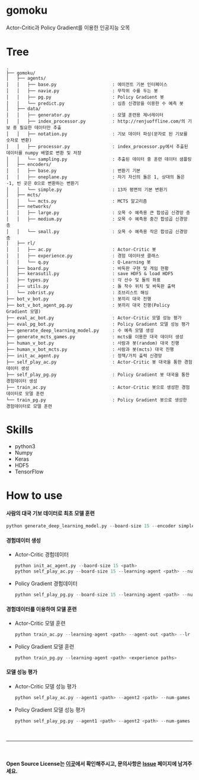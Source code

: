 # gomoku
Actor-Critic과 Policy Gradient를 이용한 인공지능 오목

# Tree
```
.
├── gomoku/
│   ├── agents/
│   │   ├── base.py                     : 에이전트 기본 인터페이스
│   │   ├── navie.py                    : 무작위 수를 두는 봇
│   │   ├── pg.py                       : Policy Gradient 봇
│   │   └── predict.py                  : 심층 신경망을 이용한 수 예측 봇
│   ├── data/
│   │   ├── generator.py                : 모델 훈련용 제너레이터
│   │   ├── index_processor.py          : http://renjuoffline.com/의 기보 중 필요한 데이터만 추출
│   │   ├── notation.py                 : 기보 데이터 파싱(문자로 된 기보를 숫자로 변환)
│   │   ├── processor.py                : index_processor.py에서 추출된 데이터를 numpy 배열로 변환 및 저장
│   │   └── sampling.py                 : 추출된 데이터 중 훈련 데이터 샘플링
│   ├── encoders/
│   │   ├── base.py                     : 변환기 기본
│   │   ├── oneplane.py                 : 자기 자신의 돌은 1, 상대의 돌은 -1, 빈 곳은 0으로 변환하는 변환기
│   │   └── simple.py                   : 13차 평면의 기본 변환기
│   ├── mcts/
│   │   └── mcts.py                     : MCTS 알고리즘
│   ├── networks/
│   │   ├── large.py                    : 오목 수 예측용 큰 합성곱 신경망 층
│   │   ├── medium.py                   : 오목 수 예측용 중간 합성곱 신경망 층
│   │   └── small.py                    : 오목 수 예측용 작은 합성곱 신경망 층
│   ├── rl/
│   │   ├── ac.py                       : Actor-Critic 봇
│   │   ├── experience.py               : 경험 데이터셋 클래스
│   │   └── q.py                        : Q-Learning 봇
│   ├── board.py                        : 바둑판 구현 및 게임 현황
│   ├── kerasutil.py                    : save HDF5 & load HDF5
│   ├── types.py                        : 각 선수 및 돌의 좌표
│   ├── utils.py                        : 돌 착수 위치 및 바둑판 출력
│   └── zobrist.py                      : 조브리스트 해싱
├── bot_v_bot.py                        : 봇끼리 대국 진행
├── bot_v_bot_agent_pg.py               : 봇끼리 대국 진행(Policy Gradient 모델)
├── eval_ac_bot.py                      : Actor-Critic 모델 성능 평가
├── eval_pg_bot.py                      : Policy Gradient 모델 성능 평가
├── generate_deep_learning_model.py     : 수 예측 모델 생성
├── generate_mcts_games.py              : mcts를 이용한 대국 데이터 생성
├── human_v_bot.py                      : 사람과 봇(random) 대국 진행
├── human_v_bot_mcts.py                 : 사람과 봇(mcts) 대국 진행
├── init_ac_agent.py                    : 정책/가치 출력 신경망
├── self_play_ac.py                     : Actor-Critic 봇 대국을 통한 경험데이터 생성
├── self_play_pg.py                     : Policy Gradient 봇 대국을 통한 경험데이터 생성
├── train_ac.py                         : Actor-Critic 봇으로 생성한 경험데이터로 모델 훈련
└── train_pg.py                         : Policy Gradient 봇으로 생성한 경험데이터로 모델 훈련
```

# Skills
- python3
- Numpy
- Keras
- HDF5
- TensorFlow

# How to use  
#### 사람의 대국 기보 데이터로 최초 모델 훈련
```python
python generate_deep_learning_model.py --board-size 15 --encoder simple --num-games None --epochs 5 --batch-size 512 --model-out <path>
```
#### 경험데이터 생성
- Actor-Critic 경험데이터  
  ```python
  python init_ac_agent.py --baord-size 15 <path>
  python self_play_ac.py --board-size 15 --learning-agent <path> --num-games 5000 --experience-out <path>
  ```
- Policy Gradient 경험데이터  
  ```python
  python self_play_pg.py --board-size 15 --learning-agent <path> --num-games 5000 --experience-out <path>
  ```
#### 경험데이터를 이용하여 모델 훈련
- Actor-Critic 모델 훈련
  ```python
  python train_ac.py --learning-agent <path> --agent-out <path> --lr 0.01 --bs 32 <experience paths>
  ```
- Policy Gradient 모델 훈련
  ```python
  python train_pg.py --learning-agent <path> <experience paths>
  ```
#### 모델 성능 평가
- Actor-Critic 모델 성능 평가
  ```python
  python self_play_ac.py --agent1 <path> --agent2 <path> --num-games 100
  ```
- Policy Gradient 모델 성능 평가
  ```python
  python self_play_pg.py --agent1 <path> --agent2 <path> --num-games 100
  ```

<br>

---
  
<br>

#### Open Source License는 [이곳](NOTICE.md)에서 확인해주시고, 문의사항은 [Issue](https://github.com/vivaan-park/gomoku/issues) 페이지에 남겨주세요.
